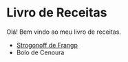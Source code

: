 
# Livro de Receitas

Olá! Bem vindo ao meu livro de receitas.

- [Strogonoff de Frangp](/receitas/strogonoff.md)
- Bolo de Cenoura